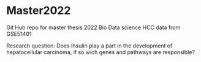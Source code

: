# Master2022
Git Hub repo for master thesis 2022 Bio Data science
HCC data from GSE51401

Research question: Does Insulin play a part in the development of hepatocellular carcinoma, if so wich genes and pathways are responsible? 
